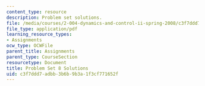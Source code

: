 ```yaml
---
content_type: resource
description: Problem set solutions.
file: /media/courses/2-004-dynamics-and-control-ii-spring-2008/c3f7ddd7adbb3b6b9b3a1f3cf771652f_ps8soln.pdf
file_type: application/pdf
learning_resource_types:
- Assignments
ocw_type: OCWFile
parent_title: Assignments
parent_type: CourseSection
resourcetype: Document
title: Problem Set 8 Solutions
uid: c3f7ddd7-adbb-3b6b-9b3a-1f3cf771652f
---
```

